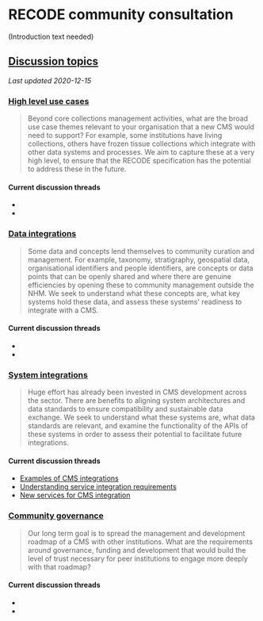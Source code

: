 # RECODE community consultation
(Introduction text needed)

## [Discussion topics](https://github.com/NaturalHistoryMuseum/recode-consultation/discussions)
*Last updated 2020-12-15*

### [High level use cases](https://github.com/NaturalHistoryMuseum/recode-consultation/discussions?discussions_q=category%3A%22High+level+use+cases%22)
> Beyond core collections management activities, what are the broad use case themes relevant to your organisation that a new CMS would need to support? For example, some institutions have living collections, others have frozen tissue collections which integrate with other data systems and processes. We aim to capture these at a very high level, to ensure that the RECODE specification has the potential to address these in the future.

#### Current discussion threads
- 
- 

### [Data integrations](https://github.com/NaturalHistoryMuseum/recode-consultation/discussions?discussions_q=category%3A%22Data+integrations%22)
> Some data and concepts lend themselves to community curation and management. For example, taxonomy, stratigraphy, geospatial data, organisational identifiers and people identifiers, are concepts or data points that can be openly shared and where there are genuine efficiencies by opening these to community management outside the NHM. We seek to understand what these concepts are, what key systems hold these data, and assess these systems' readiness to integrate with a CMS.

#### Current discussion threads
- 
- 

### [System integrations](https://github.com/NaturalHistoryMuseum/recode-consultation/discussions?discussions_q=category%3A%22System+integrations%22)
> Huge effort has already been invested in CMS development across the sector. There are benefits to aligning system architectures and data standards to ensure compatibility and sustainable data exchange. We seek to understand what these systems are, what data standards are relevant, and examine the functionality of the APIs of these systems in order to assess their potential to facilitate future integrations.

#### Current discussion threads
- [Examples of CMS integrations](https://github.com/NaturalHistoryMuseum/recode-consultation/discussions/12)  
- [Understanding service integration requirements](https://github.com/NaturalHistoryMuseum/recode-consultation/discussions/13)
- [New services for CMS integration](https://github.com/NaturalHistoryMuseum/recode-consultation/discussions/14)

### [Community governance](https://github.com/NaturalHistoryMuseum/recode-consultation/discussions?discussions_q=category%3A%22Community+governance%22)
> Our long term goal is to spread the management and development roadmap of a CMS with other institutions. What are the requirements around governance, funding and development that would build the level of trust necessary for peer institutions to engage more deeply with that roadmap?

#### Current discussion threads
- 
- 
